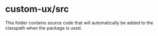 # custom-ux/src

This folder contains source code that will automatically be added to the classpath when
the package is used.
